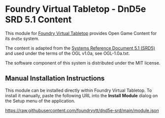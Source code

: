 # Foundry Virtual Tabletop - DnD5e SRD 5.1 Content

This module for [Foundry Virtual Tabletop](https://foundryvtt.com) provides Open Game Content for its `dnd5e` system.

The content is adapted from the [Systems Reference Document 5.1 (SRD5)](https://media.wizards.com/2016/downloads/DND/SRD-OGL_V5.1.pdf) and used under the terms of the OGL v1.0a, see OGL-1.0a.txt.

The software component of this system is distributed under the MIT license.

## Manual Installation Instructions

This module can be installed directly within Foundry Virtual Tabletop. To install it manually, paste the following URL into the **Install Module** dialog on the Setup menu of the application.

https://raw.githubusercontent.com/foundryvtt/dnd5e-srd/main/module.json
